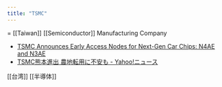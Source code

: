 ```yaml
---
title: "TSMC"
---
```


= [[Taiwan]] [[Semiconductor]] Manufacturing Company

- [TSMC Announces Early Access Nodes for Next-Gen Car Chips: N4AE and N3AE](https://www.anandtech.com/show/18837/tsmc-announces-early-access-nodes-for-car-chips-n4ae-n3ae)
- [TSMC熊本進出 農地転用に不安も - Yahoo!ニュース](https://news.yahoo.co.jp/pickup/6461885)

[[台湾]]
[[半導体]]
